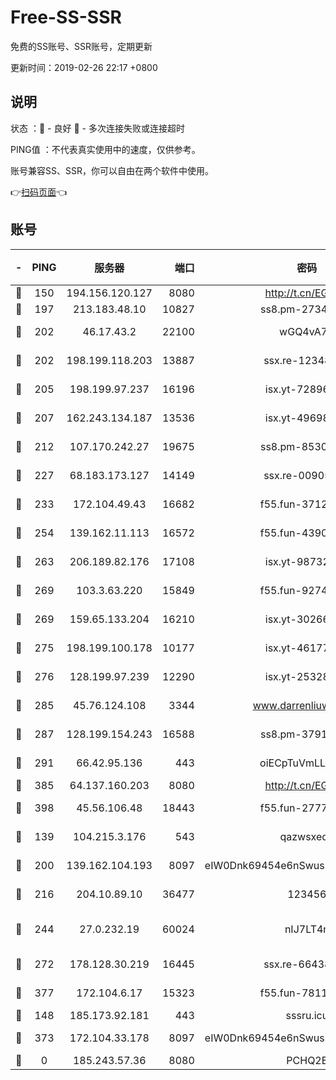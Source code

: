 # Free-SS-SSR

免费的SS账号、SSR账号，定期更新

更新时间：2019-02-26 22:17 +0800

## 说明

状态     ：🙂 - 良好 🙁 - 多次连接失败或连接超时

PING值   ：不代表真实使用中的速度，仅供参考。

账号兼容SS、SSR，你可以自由在两个软件中使用。

👉[扫码页面](https://liesauer.github.io/free-ss-ssr.github.io/)👈

## 账号

|-|PING|服务器|端口|密码|加密方式|区域|
|:----:|:----:|:-----:|-----:|:----:|:----:|:----:|
|🙂|150|194.156.120.127|8080|http://t.cn/EGJIyrl|rc4-md5|RU|
|🙂|197|213.183.48.10|10827|ss8.pm-27345710|rc4-md5|RU|
|🙂|202|46.17.43.2|22100|wGQ4vA7D|aes-256-gcm|RU|
|🙂|202|198.199.118.203|13887|ssx.re-12348828|aes-256-cfb|US|
|🙂|205|198.199.97.237|16196|isx.yt-72896102|aes-256-cfb|US|
|🙂|207|162.243.134.187|13536|isx.yt-49698511|aes-256-cfb|US|
|🙂|212|107.170.242.27|19675|ss8.pm-85305168|aes-256-cfb|US|
|🙂|227|68.183.173.127|14149|ssx.re-00905761|aes-256-cfb|US|
|🙂|233|172.104.49.43|16682|f55.fun-37126498|aes-256-cfb|SG|
|🙂|254|139.162.11.113|16572|f55.fun-43900311|aes-256-cfb|SG|
|🙂|263|206.189.82.176|17108|isx.yt-98732085|aes-256-cfb|SG|
|🙂|269|103.3.63.220|15849|f55.fun-92746572|aes-256-cfb|SG|
|🙂|269|159.65.133.204|16210|isx.yt-30266739|aes-256-cfb|SG|
|🙂|275|198.199.100.178|10177|isx.yt-46177591|aes-256-cfb|US|
|🙂|276|128.199.97.239|12290|isx.yt-25328979|aes-256-cfb|SG|
|🙂|285|45.76.124.108|3344|www.darrenliuwei.com|aes-256-cfb|AU|
|🙂|287|128.199.154.243|16588|ss8.pm-37919199|aes-256-cfb|SG|
|🙂|291|66.42.95.136|443|oiECpTuVmLLxk4Ts|aes-256-cfb|US|
|🙂|385|64.137.160.203|8080|http://t.cn/EGJIyrl|rc4-md5|CA|
|🙂|398|45.56.106.48|18443|f55.fun-27772788|aes-256-cfb|US|
|🙂|139|104.215.3.176|543|qazwsxedc|aes-256-gcm|JP|
|🙂|200|139.162.104.193|8097|eIW0Dnk69454e6nSwuspv9DmS201tQ0D|aes-256-cfb|JP|
|🙂|216|204.10.89.10|36477|123456|aes-256-cfb|US|
|🙂|244|27.0.232.19|60024|nIJ7LT4n|xchacha20-ietf-poly1305|HK|
|🙂|272|178.128.30.219|16445|ssx.re-66438598|aes-256-cfb|SG|
|🙂|377|172.104.6.17|15323|f55.fun-78116806|aes-256-cfb|US|
|🙁|148|185.173.92.181|443|sssru.icu|rc4-md5|RU|
|🙁|373|172.104.33.178|8097|eIW0Dnk69454e6nSwuspv9DmS201tQ0D|aes-256-cfb|SG|
|🙁|0|185.243.57.36|8080|PCHQ2E|rc4-md5|US|
